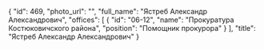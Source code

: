 {
    "id": 469,
    "photo_url": "",
    "full_name": "Ястреб Александр Александрович",
    "offices": [
        {
            "id": "06-12",
            "name": "Прокуратура Костюковичского района",
            "position": "Помощник прокурора"
        }
    ],
    "title": "Ястреб Александр Александрович"
}